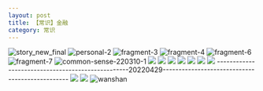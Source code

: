 ```yaml
---
layout: post
title: 【常识】金融
category: 常识
---
```

![story_new_final](http://rjbwi03xh.hd-bkt.clouddn.com/img/story_new_final_0322.png)
![personal-2](http://rjbwi03xh.hd-bkt.clouddn.com/img/personal-2.png)
![fragment-3](http://rjbwi03xh.hd-bkt.clouddn.com/img/fragment-3.png)
![fragment-4](http://rjbwi03xh.hd-bkt.clouddn.com/img/fragment-4.png)
![fragment-6](http://rjbwi03xh.hd-bkt.clouddn.com/img/fragment-6.jpg)
![fragment-7](http://rjbwi03xh.hd-bkt.clouddn.com/img/fragment-7.jpg)
![common-sense-220310-1](http://rjbwi03xh.hd-bkt.clouddn.com/img/common-sense-220310-1.png)
![](http://rjbwi03xh.hd-bkt.clouddn.com/img/common-sense-220315-1.png)
![](http://rjbwi03xh.hd-bkt.clouddn.com/img/common-sense-220317-1.jpeg)
![](http://rjbwi03xh.hd-bkt.clouddn.com/img/common-sense-220319-1.jpeg)
![](http://rjbwi03xh.hd-bkt.clouddn.com/img/factors-220414-1.png)
![](http://rjbwi03xh.hd-bkt.clouddn.com/img/factors-220414-3.png)
![](http://rjbwi03xh.hd-bkt.clouddn.com/img/factors-220414-5.png)
![](http://rjbwi03xh.hd-bkt.clouddn.com/img/situation-220418-1.jpg)
--------------------------------------------------20220429------------------------------------------------
![](http://rjbwd52rw.hd-bkt.clouddn.com/img/factors-220429-1.png)
![](http://rjbwd52rw.hd-bkt.clouddn.com/img/factors-220429-2.png)
![wanshan](http://rjbwi03xh.hd-bkt.clouddn.com/img/wanshan.png)




  




